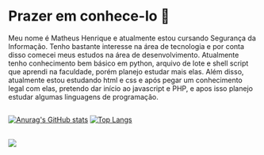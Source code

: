 <h1>Prazer em conhece-lo 👋</h1>

Meu nome é Matheus Henrique e atualmente estou cursando Segurança da Informação. Tenho bastante interesse na área de tecnologia e por conta disso comecei meus estudos na área de desenvolvimento. Atualmente tenho conhecimento bem básico em python, arquivo de lote e shell script que aprendi na faculdade, porém planejo estudar mais elas. Além disso, atualmente estou estudando html e css e após pegar um conhecimento legal com elas, pretendo dar início ao javascript e PHP, e apos isso planejo estudar algumas linguagens de programação.
##

[![Anurag's GitHub stats](https://github-readme-stats.vercel.app/api?username=matlima11)](https://github.com/matlima11/github-readme-stats) 
[![Top Langs](https://github-readme-stats.vercel.app/api/top-langs/?username=matlima11)](https://github.com/matlima11/github-readme-stats)
<br>
<br>
<div>
<a href="https://www.linkedin.com/in/matheus-lima-7221351a2/" targat="_blank"> <img src="https://img.shields.io/badge/-LinkedIn-blue" target="_blank"></a>
</div>
